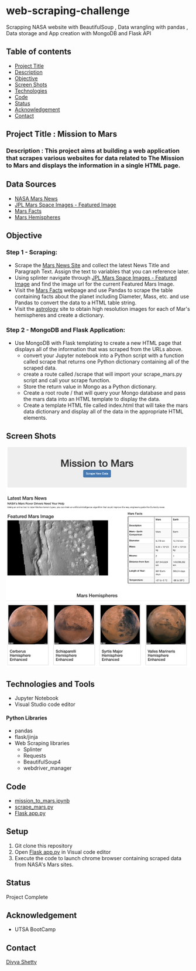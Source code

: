 # web-scraping-challenge
Scrapping NASA website with BeautifulSoup , Data wrangling with pandas , Data storage and App creation with MongoDB and Flask API


## Table of contents
* [Project Title ](#project-title)
* [Description](#description)
* [Objective](#objective)
* [Screen Shots](#screen-shots)
* [Technologies](#technologies)
* [Code](#code)
* [Status](#status)
* [Acknowledgement ](#acknowledgement )
* [Contact](#contact)



## Project Title : Mission to Mars 

### Description : This project aims at building a web application that scrapes various websites for data related to __The Mission to Mars__ and displays the information in a single HTML page.

## Data Sources
	
- [NASA Mars News](https://redplanetscience.com/)
- [JPL Mars Space Images - Featured Image](https://spaceimages-mars.com/)
- [Mars Facts](https://galaxyfacts-mars.com/)
- [Mars Hemispheres](https://marshemispheres.com/)

## Objective

### Step 1 - Scraping:

- Scrape the [Mars News Site](https://redplanetscience.com/)
 and collect the latest News Title and Paragraph Text. Assign the text to variables that you can reference later.
- Using splinter navigate through [JPL Mars Space Images - Featured Image](https://spaceimages-mars.com/) and find the image url for the current Featured Mars Image.
- Visit the [Mars Facts](https://galaxyfacts-mars.com/) webpage and use Pandas to scrape the table containing facts about the planet including Diameter, Mass, etc. and use Pandas to convert the data to a HTML table string.
- Visit the [astrology](https://marshemispheres.com/) site to obtain high resolution images for each of Mar's hemispheres and create a dictionary.

### Step 2 - MongoDB and Flask Application:
- Use MongoDB with Flask templating to create a new HTML page that displays all of the information that was scraped from the URLs above.
	- convert your Jupyter notebook into a Python script with a function called scrape that returns one Python dictionary containing all of the scraped data.
	- create a route called /scrape that will import your scrape_mars.py script and call your scrape function.
	- Store the return value in Mongo as a Python dictionary.
	- Create a root route / that will query your Mongo database and pass the mars data into an HTML template to display the data.
	- Create a template HTML file called index.html that will take the mars data dictionary and display all of the data in the appropriate HTML elements.

## Screen Shots
![Final App](./Missions_to_Mars/Images/final_app.png)


 
## Technologies and Tools
* Jupyter Notebook
* Visual Studio code editor
#### Python Libraries
* pandas
* flask/jinja
* Web Scraping libraries
	* Splinter
	* Requests
	* BeautifulSoup4
	* webdriver_manager
	
	

## Code 
- [mission_to_mars.ipynb](/Missions_to_Mars/mission_to_mars.ipynb)
- [scrape_mars.py](/Missions_to_Mars/scrape_mars.py)
- [Flask app.py](/Missions_to_Mars/app.py)


## Setup
1. Git clone this repository
2. Open [Flask app.py](/Missions_to_Mars/app.py) in Visual code editor
4. Execute the code to launch chrome browser containing scraped data from NASA's Mars sites.

## Status
Project Complete

## Acknowledgement 
- UTSA BootCamp


## Contact
 [Divya Shetty](https://github.com/divya-gh)
 
